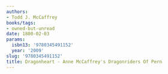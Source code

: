 ```yaml
---
authors:
- Todd J. McCaffrey
books/tags:
- owned-but-unread
date: 1800-02-03
params:
  isbn13: '9780345491152'
  year: '2009'
slug: '9780345491152'
title: Dragonheart - Anne McCaffrey's Dragonriders Of Pern
---
```


<!--more-->